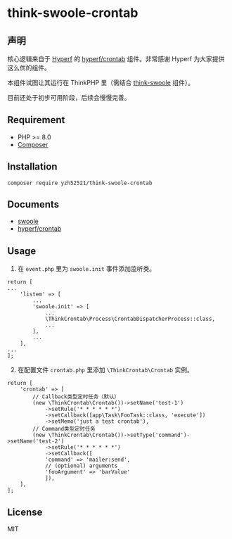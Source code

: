 # think-swoole-crontab

## 声明
核心逻辑来自于 [Hyperf](https://hyperf.io) 的 [hyperf/crontab](https://github.com/hyperf/crontab) 组件。非常感谢 Hyperf 为大家提供这么优的组件。

本组件试图让其运行在 ThinkPHP 里（需结合 [think-swoole](https://github.com/top-think/think-swoole) 组件）。

目前还处于初步可用阶段，后续会慢慢完善。

## Requirement
- PHP >= 8.0
- [Composer](https://getcomposer.org/)

## Installation
`composer require yzh52521/think-swoole-crontab`

## Documents
- [swoole](https://wiki.swoole.com/#/)
- [hyperf/crontab](https://hyperf.wiki/2.0/#/zh-cn/crontab?id=%e5%ae%9a%e6%97%b6%e4%bb%bb%e5%8a%a1)

## Usage

1. 在 `event.php` 里为 `swoole.init` 事件添加监听类。
```
return [
...
    'listem' => [
        ...
        'swoole.init' => [
            ...
            \ThinkCrontab\Process\CrontabDispatcherProcess::class,
            ...
        ],
        ...
    ],
...
];
```

2. 在配置文件 `crontab.php` 里添加 `\ThinkCrontab\Crontab` 实例。
```
return [
    'crontab' => [
        // Callback类型定时任务（默认）
        (new \ThinkCrontab\Crontab())->setName('test-1')
            ->setRule('* * * * * *')
            ->setCallback([app\Task\FooTask::class, 'execute'])
            ->setMemo('just a test crontab'),
        // Command类型定时任务
        (new \ThinkCrontab\Crontab())->setType('command')->setName('test-2')
            ->setRule('* * * * * *')
            ->setCallback([
            'command' => 'mailer:send',
            // (optional) arguments
            'fooArgument' => 'barValue'
            ]),
    ],
];
```

## License
MIT